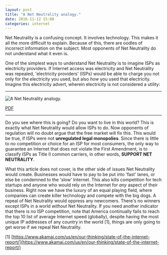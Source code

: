 ```yaml
---
layout: post
title: "A Net Neutrality analogy."
date: 2016-11-12 15:08
categories: internet
---
```


Net Neutrality is a confusing concept. It involves technology. This makes it all the more difficult to explain. Because of this, there are oodles of incorrect information on the subject. Most opponents of Net Neutrality do not understand what it even is.

One of the simplest ways to understand Net Neutrality is to imagine ISPs as electricity providers. If Internet access was electricity and Net Neutrality was repealed, 'electricity providers' (ISPs) would be able to charge you not only for the electricity you used, but also _how_ you used that electricity. Imagine this electricity advert, wherein electricity is not considered a utility:

---

![A Net Neutrality analogy.](https://usercontent.irccloud-cdn.com/file/hLvtu78c/a_net_neutrality_analogy.png)

[PDF](https://usercontent.irccloud-cdn.com/file/zYxXnV8t/a_net_neutrality_analogy.pdf)

---

Do you see where this is going? Do you want to live in this world? This is exactly what Net Neutrality would allow ISPs to do. Now opponents of regulation will no doubt argue that the free market will fix this. This would be true, if ISPs were not **unregulated legal monopolies**. Since there is little to no competition or choice for an ISP for most consumers, the only way to guarantee an Internet that does not violate the First Amendment, is to classify ISPs as Title II common carriers, in other words, **SUPPORT NET NEUTRALITY**.

What this article does not cover, is the other side of issues Net Neutrality would create. Businesses would have to pay to be put into 'fast' lanes, or else be condemned to the 'slow' Internet. This also kills competition for tech startups and anyone who would rely on the Internet for _any_ aspect of their business. Right now we have the luxury of an equal playing field, where companies can create killer technology and compete with the big dogs. A repeal of Net Neutrality would oppress any newcomers. There's no winners except ISPs in a world _without_ Net Neutrality. If you need another indicator that there is no ISP competition, note that America continually fails to reach the top 10 list of average Internet speed (globally), despite having the most unique IP addresses of any country in the world [1], things are only going to get worse if we repeal Net Neutrality.

[1]
[https://www.akamai.com/us/en/our-thinking/state-of-the-internet-report/](https://www.akamai.com/us/en/our-thinking/state-of-the-internet-report/)
